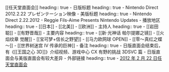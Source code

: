 [[任天堂直面会]]
heading:: true
	- 日版标题
	  heading:: true
		- Nintendo Direct 2012.2.22 プレゼンテーション映像
	- 美版标题
	  heading:: true
		- Nintendo Direct 2.22.2012 - Reggie Fils-Aime Presents Nintendo Updates
	- 播放地区
	  heading:: true
		- [[日本]]
		- [[北美]]
		- [[欧洲]]
	- 主持人
	  heading:: true
		- [[岩田聪]]
		- [[有野晋哉]]
	- 主要内容
	  heading:: true
		- [[新‧光神话 帕尔提娜之镜]]
		- [[火焰纹章 觉醒]]
		- [[宝可梦+信长之野望]]
		- [[马力欧网球 OPEN]]
		- [[零～真红之蝶～]]
		- [[世界树迷宫 IV 传承的巨神]]
	- 备注
	  heading:: true
		- 日版直面会结束后，有《[[王国之心 3D]]》介绍视频、游戏中心 CX 有野的挑战 3DSVC 篇
		- 日版直面会与美版直面会有较大差异
	- 外部链接
	  heading:: true
		- [2012 年 2 月 22 日任天堂直面会](https://www.bilibili.com/video/BV1AE41117XV/)